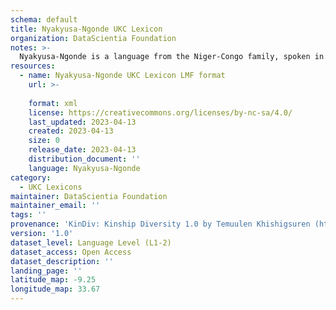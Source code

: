 ```yaml
---
schema: default
title: Nyakyusa-Ngonde UKC Lexicon
organization: DataScientia Foundation
notes: >-
  Nyakyusa-Ngonde is a language from the Niger-Congo family, spoken in Africa. The UKC Lexicon of Nyakyusa-Ngonde is represented as a lexico-semantic network. It consists of words, word senses, synsets, as well as sense-level and synset-level relationships.
resources:
  - name: Nyakyusa-Ngonde UKC Lexicon LMF format
    url: >-
      
    format: xml
    license: https://creativecommons.org/licenses/by-nc-sa/4.0/
    last_updated: 2023-04-13
    created: 2023-04-13
    size: 0
    release_date: 2023-04-13
    distribution_document: ''
    language: Nyakyusa-Ngonde
category:
  - UKC Lexicons
maintainer: DataScientia Foundation
maintainer_email: ''
tags: ''
provenance: 'KinDiv: Kinship Diversity 1.0 by Temuulen Khishigsuren (http://ukc.disi.unitn.it/index.php/kinship/); Princeton WordNet 2.1 by Princeton University (https://wordnet.princeton.edu)'
version: '1.0'
dataset_level: Language Level (L1-2)
dataset_access: Open Access
dataset_description: ''
landing_page: ''
latitude_map: -9.25
longitude_map: 33.67
---
```

